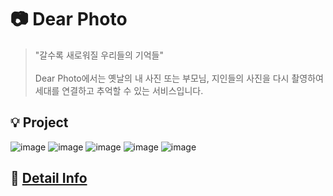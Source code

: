 # 📷 Dear Photo
> "갈수록 새로워질 우리들의 기억들"
> <br> <br>
> Dear Photo에서는 옛날의 내 사진 또는 부모님, 지인들의 사진을 다시 촬영하여 <br>
> 세대를 연결하고 추억할 수 있는 서비스입니다.

## 💡 Project
![image](https://user-images.githubusercontent.com/61379671/177785342-507df7ce-4d98-4d38-9834-6aa1064efb31.png)
![image](https://user-images.githubusercontent.com/61379671/177785898-6813410f-d443-45b7-ac9a-0f95b4c44ff6.png)
![image](https://user-images.githubusercontent.com/61379671/177787043-d0f137d3-75cd-41cd-8be8-29377ba99de3.png)
![image](https://user-images.githubusercontent.com/61379671/177787092-1a116010-9cfe-4f6a-9429-64b5e3048d44.png)
![image](https://user-images.githubusercontent.com/61379671/177787138-f4390104-baab-4569-a99b-533a312a98d1.png)


## 🔗 [Detail Info](https://www.notion.so/unit-center/DEARPHOTO-0a5429a4f8544c9994c0f5c276df702e)
